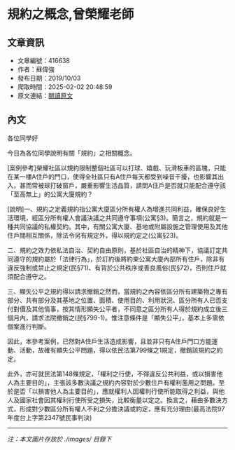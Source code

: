 # 規約之概念,曾榮耀老師

## 文章資訊
- 文章編號：416638
- 作者：蘇偉強
- 發布日期：2019/10/03
- 爬取時間：2025-02-02 20:48:59
- 原文連結：[閱讀原文](https://real-estate.get.com.tw/Columns/detail.aspx?no=416638)

## 內文
各位同學好

今日為各位同學說明有關「規約」之相關概念。

[案例參考]榮耀社區以規約限制整個社區可以打球、嬉戲、玩滑板車的區塊，只能在某一樓A住戶的門口，使得全社區只有A住戶每天都受到噪音干擾，也影響其出入，甚而常被球打破窗戶，嚴重影響生活品質，請問A住戶是否就只能配合遵守該「至高無上」的公寓大廈規約？

[說明]一、規約之定義規約指公寓大廈區分所有權人為增進共同利益，確保良好生活環境，經區分所有權人會議決議之共同遵守事項(公寓§3)。簡言之，規約就是一種共同協議的私權契約。其中，有關公寓大廈、基地或附屬設施之管理使用及其他住戶間相互關係，除法令另有規定外，得以規約定之(公寓§23)。

二、規約之效力依私法自治、契約自由原則，基於社區自治的精神下，協議訂定共同遵守的規約屬於「法律行為」，於訂約後將約束公寓大廈內部所有住戶，除非有違反強制或禁止之規定(民§71)、有背於公共秩序或善良風俗(民§72)，否則住戶就須配合遵守之。

三、顯失公平之規約得以請求撤銷之然而，當規約之內容依區分所有建築物之專有部分、共有部分及其基地之位置、面積、使用目的、利用狀況、區分所有人已否支付對價及其他情事，按其情形顯失公平者，不同意之區分所有人得於規約成立後三個月內，請求法院撤銷之(民§799-1)。惟注意條件是「顯失公平」，基本上多需依個案進行判斷。

因此，本參考案例，已然對A住戶生活造成影響，且並非只有A住戶門口方能運動、活動，故確有顯失公平問題，得以依民法第799條之1規定，撤銷該規約之約定。

此外，亦可就民法第148條規定，「權利之行使，不得違反公共利益，或以損害他人為主要目的」，主張該多數決議之規約內容對於少數住戶有權利濫用之問題。至於是否「以損害他人為主要目的」，應就權利人因權利行使所能取得之利益，與他人及國家社會因其權利行使所受之損失，比較衡量以定之。換言之，藉由多數決方式，形成對少數區分所有權人不利之分擔決議或約定，應有充分理由(最高法院97年度台上字第2347號民事判決)

---
*注：本文圖片存放於 ./images/ 目錄下*
